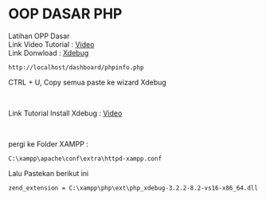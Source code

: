 # OOP DASAR PHP
 Latihan OPP Dasar
 <br>
 Link Video Tutorial : [Video](https://www.youtube.com/playlist?list=PLFIM0718LjIWvxxll-6wLXrC_16h_Bl_p)
 <br>
 Link Donwload : [Xdebug](https://xdebug.org/wizard)
 ```
 http://localhost/dashboard/phpinfo.php
```

 CTRL + U, Copy semua paste ke wizard Xdebug
 
 <br>
 
 Link Tutorial Install Xdebug : [Video](https://www.youtube.com/watch?v=8NErnWLWB5o)
 
 <br>
 
pergi ke Folder XAMPP : 
 ```
 C:\xampp\apache\conf\extra\httpd-xampp.conf
```
Lalu Pastekan berikut ini
```
zend_extension = C:\xampp\php\ext\php_xdebug-3.2.2-8.2-vs16-x86_64.dll
```

 
